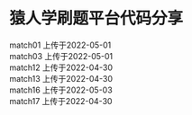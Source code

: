 # 猿人学刷题平台代码分享

match01 上传于2022-05-01  
match03 上传于2022-05-01  
match12 上传于2022-04-30  
match13 上传于2022-04-30  
match16 上传于2022-05-03  
match17 上传于2022-04-30  
